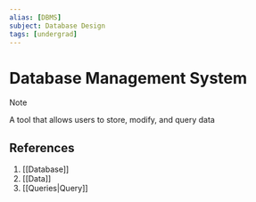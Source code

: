 ```yaml
---
alias: [DBMS]
subject: Database Design
tags: [undergrad]
---
```

# Database Management System

>[!note]
> A tool that allows users to store, modify, and query data

## References
1. [[Database]]
2. [[Data]]
3. [[Queries|Query]]